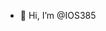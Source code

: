 - 👋 Hi, I’m @IOS385


<!---
IOS385/IOS385 is a ✨ special ✨ repository because its `README.md` (this file) appears on your GitHub profile.
You can click the Preview link to take a look at your changes.
--->

